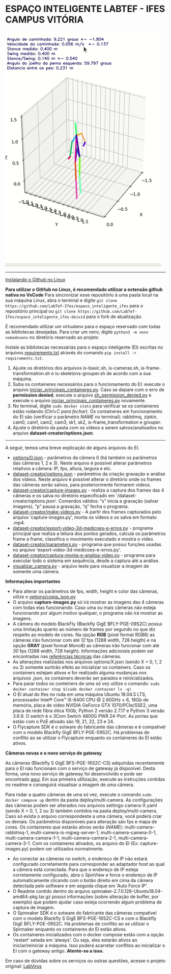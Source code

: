 # ESPAÇO INTELIGENTE LABTEF - IFES CAMPUS VITÓRIA

![Reconstrução tridimensional](https://github.com/wyctorfogos/ESPACOINTELIGENTE-IFES/blob/main/caminhada.gif)

---
[Instalando o Github no Linux](https://github.com/cli/cli/blob/trunk/docs/install_linux.md)

**Para utilizar o GitHub no Linux, é recomendado utilizar a extensão github nativa no VsCode**
Para sincronizar esse repositório à uma pasta local na sua máquina Linux, abra o terminal e digite `git clone https://github.com/LabTef-Ifes/espaco_inteligente_ifes` para o repositório principal ou `git clone https://github.com/LabTef-Ifes/espaco_inteligente_ifes-deivid` para o fork de atualização.

É recomendado utilizar um virtualenv para o espaço reservado com todas as bibliotecas desejadas.
Para criar um venv, digite `python3 -m venv nomedovenv` no diretório reservado ao projeto

Instale as bibliotecas necessárias para o espaço inteligente (EI) escritas no arquivos [requirements.txt](requirements.txt) através do comando `pip install -r requirements.txt`.

1. Ajuste os diretórios dos arquivos is-basic.sh, is-cameras.sh, is-frame-transformation.sh e is-skeletons-grouper.sh de acordo com a sua máquina.
2. Suba os containeres necessários para o funcionamento do EI: execute o arquivo [iniciar_principais_containeres.py](iniciar_principais_containeres.py). Caso se depare com o erro de **permission denied**, execute o arquivo [sh_permission_denied.py](sh_permission_denied.py) e execute o arquivo [iniciar_principais_containeres.py](iniciar_principais_containeres.py) novamente.
3. No terminal, digite `sudo docker stats` para verificar se os containeres estão rodando (*Ctrl+C para fechar*). Os containeres em funcionamento do EI são (verificar o parâmetro _NAME_ no terminal): rabbitmq, zipkin, cam0, cam1, cam2, cam3, sk1, sk2, is-frame_transformation e grouper.
4. Ajuste o diretório da pasta com os vídeos a serem salvos/analisados no arquivo **dataset-creator/options.json**.

---
A seguir, temos uma breve explicação de alguns arquivos do EI.

- [options/0.json](options/0.json) - parâmetros da câmera 0 (há também os parâmetros das câmeras 1, 2 e 3). Neste arquivo é possível alterar parâmetros relativos a câmera: IP, fps, altura, largura e etc.
- [dataset-creator/options.json](dataset-creator/options.json) - parâmetros da criação gravação e análise dos vídeos. Neste arquivo é possível alterar o diretório onde os frames das câmeras serão salvos, para posteriormente formarem vídeos. 
- [dataset-creator/capture-images.py](dataset-creator/capture-images.py) - realiza a captura dos frames das 4 câmeras e os salva no diretório especificado em '/dataset-creator/options.json'. Comandos válidos: “s” inicia a gravação (salvar imagens), “p” pausa a gravação, “q” fecha o programa.
- [dataset-creator/make-videos.py](/dataset-creator/make-videos.py) - A partir dos frames capturados pelo arquivo 'capture-images.py', monta os vídeos e os salva em formato .mp4.
- [dataset-creator/export-video-3d-medicoes-e-erros.py](dataset-creator/export-video-3d-medicoes-e-erros.py) - programa principal que realiza a leitura dos pontos gerados, calcula os parâmetros frame a frame, classifica o movimento executado e mostra o vídeo.
- [dataset-creator/parameters.py](dataset-creator/parameters.py) - programa que possui funções usadas no arquivo 'export-video-3d-medicoes-e-erros.py'.
- [dataset-creator/captura-monta-e-analisa-video.py](dataset-creator/captura-monta-e-analisa-video.py) - programa para executar todo o sistema em sequência, desde a captura até a análise.
- [visualizar_camera.py](visualizar_camera.py) - arquivo teste para visualizar a imagem de somente uma câmera.

**Informações importantes**

- Para alterar os parâmetros de fps, width, height e color das câmeras, utlize o [options/copia_json.py](options/copia_json.py)
- O arquivo **capture-images.py** só irá mostrar as imagens das 4 câmeras com todas elas funcionando. Caso uma ou mais câmeras não esteja funcionando por algum motivo qualquer, o programa não irá mostrar as imagens.
- A câmera do modelo BlackFly (Blackfly GigE BFLY-PGE-09S2C) possui uma limitação quanto ao número de frames por segundo no que diz respeito ao modelo de cores. Na opção **RGB** (pixel format RGB8) as câmeras irão funcionar com até _12_ fps (1288 width, 728 heigth) e na opção **GRAY** (pixel format Mono8) as câmeras irão funcionar com até _30_ fps (1288 width, 728 heigth). Informações adicionais podem ser encontradas nas [referências técnicas](./referencias-tecnicas/)  das câmeras.
- As alterações realizadas nos arquivos options/X.json (sendo X = 0, 1, 2 ou 3) somente surtirão efeito ao inicializar os containers. Caso os containers estejam ativos e for realizado alguma mudanças nos arquivos .json, os containers deverão ser parados e reinicializados.
- Para parar todos os conteiners de uma só vez utilize o comando: `sudo docker container stop $(sudo docker container ls -q)`
- O EI atual do Ifes no  roda em uma máquina Ubuntu 18.04.5 LTS, processador Intel® Core™ i5-8400 CPU @ 2.80GHz × 6, 16Gb de memória, placa de vídeo NVIDIA GeForce GTX 1070/PCIe/SSE2, uma placa de rede fibra ótica 10Gb, Python 2 versão 2.7.17 e Python 3 versão 3.6.9. O switch é o 3Com Switch 4800G PWR 24-Port. As portas que estão com o PoE ativado são 19, 21, 22, 23 e 24.
- O Flycapture SDK é o sotware do fabricante das câmeras e é compatível com o modelo Blackfly GigE BFLY-PGE-09S2C. Há problemas de conflito ao se utilizar o Flycapture enquanto os containeres do EI estão ativos.   

**Câmeras novas e o novo serviço de gateway**

As câmeras (Blackfly S GigE BFS-PGE-16S2C-CS) adquiridas recentemente para o EI não funcionam com o serviço de gateway já disponível. Desta forma, uma novo serviço de gateway foi desenvolvido e pode ser encontrado [aqui](https://github.com/LabTef-Ifes/is-cameras-py). Em sua primeira utilização, execute as instruções contidas no readme e conseguirá visualisar a imagem de uma câmera. 

Para rodar a quatro câmeras de uma só vez, execute o comando `sudo docker compose up` dentro da pasta deploy/multi-camera. As configurações das câmeras podem ser alterados nos arquivos settings-camera-X.yaml (sendo X = 0, 1, 2 ou 3) também contidos na pasta deploy/multi-camera. Caso só exista o arquivo correspondeste a uma câmera, você poderá criar os demais. Os parâmetros disponíveis para alteração são fps e mapa de cores. Os containeres que estarão ativos serão (_NAME_): multi-camera-rabbitmq-1, multi-camera-is-mjpeg-server-1, multi-camera-camera-0-1, multi-camera-camera-1-1, multi-camera-camera-2-1, multi-camera-camera-3-1. Com os containeres ativados, os arquivo do EI (Ex: capture-images.py) podem ser utilizados normalmente.

- Ao conectar as câmeras no switch, o endereço de IP não estará configurado corretamente para corresponder ao adaptador host ao qual a câmera está conectada. Para que o endereço de IP esteja corretamente configurado, abra o SpinView e force o endereço de IP automaticamente clicando com o botão direito em cima da câmera detectada pelo software e em seguida clique em 'Auto Force IP'.
- O Readme contido dentro do arquivo spinnaker-2.7.0.128-Ubuntu18.04-amd64-pkg.tar.gz possui informações (sobre alteração de buffer, por exemplo) que podem ajudar caso esteja ocorrendo algum problema de captura de imagem.
- O Spinnaker SDK é o sotware do fabricante das câmeras compatível com o modelo Blackfly S GigE BFS-PGE-16S2C-CS e com o Blackfly GigE BFLY-PGE-09S2C. Há problemas de conflito ao se utilizar o Spinnaker enquanto os containeres do EI estão ativos.
- Os containeres inicializados com o docker compose estão com a opção 'restart' setada em 'always'. Ou seja, eles estarão ativos ao iniciar/reiniciar a máquina. Isso poderá acarretar conflitos ao inicializar o EI com o gateway antigo. **Atente-se a isso.**

Em caso de dúvidas sobre os serviços ou outras questões, acesse o projeto original: [LabViros](https://github.com/labviros)
